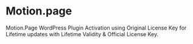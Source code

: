 # Motion.page
Motion.Page WordPress Plugin Activation using Original License Key for Lifetime updates with Lifetime Validity &amp; Official License Key. 
